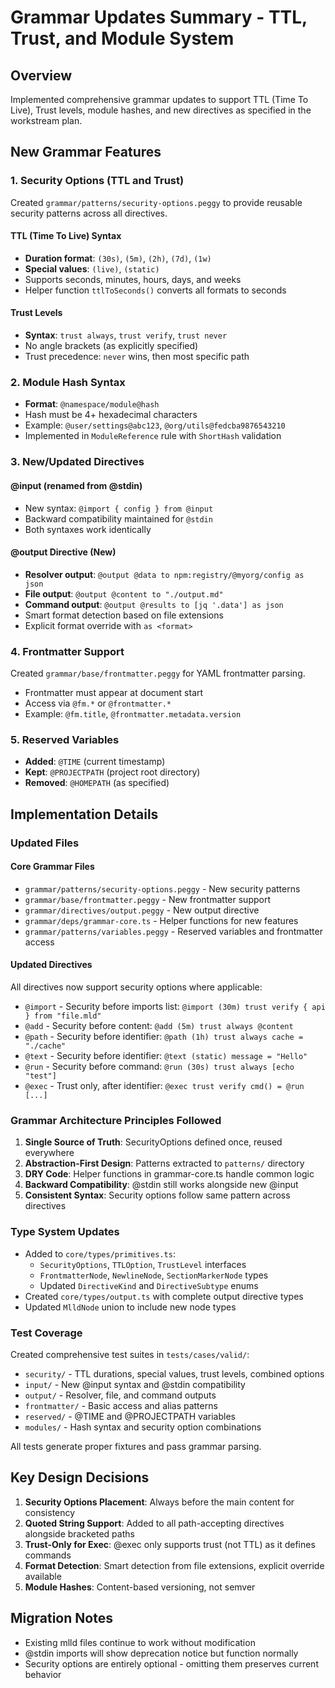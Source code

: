 # Grammar Updates Summary - TTL, Trust, and Module System

## Overview
Implemented comprehensive grammar updates to support TTL (Time To Live), Trust levels, module hashes, and new directives as specified in the workstream plan.

## New Grammar Features

### 1. Security Options (TTL and Trust)
Created `grammar/patterns/security-options.peggy` to provide reusable security patterns across all directives.

#### TTL (Time To Live) Syntax
- **Duration format**: `(30s)`, `(5m)`, `(2h)`, `(7d)`, `(1w)`
- **Special values**: `(live)`, `(static)`
- Supports seconds, minutes, hours, days, and weeks
- Helper function `ttlToSeconds()` converts all formats to seconds

#### Trust Levels
- **Syntax**: `trust always`, `trust verify`, `trust never`
- No angle brackets (as explicitly specified)
- Trust precedence: `never` wins, then most specific path

### 2. Module Hash Syntax
- **Format**: `@namespace/module@hash`
- Hash must be 4+ hexadecimal characters
- Example: `@user/settings@abc123`, `@org/utils@fedcba9876543210`
- Implemented in `ModuleReference` rule with `ShortHash` validation

### 3. New/Updated Directives

#### @input (renamed from @stdin)
- New syntax: `@import { config } from @input`
- Backward compatibility maintained for `@stdin`
- Both syntaxes work identically

#### @output Directive (New)
- **Resolver output**: `@output @data to npm:registry/@myorg/config as json`
- **File output**: `@output @content to "./output.md"`
- **Command output**: `@output @results to [jq '.data'] as json`
- Smart format detection based on file extensions
- Explicit format override with `as <format>`

### 4. Frontmatter Support
Created `grammar/base/frontmatter.peggy` for YAML frontmatter parsing.
- Frontmatter must appear at document start
- Access via `@fm.*` or `@frontmatter.*`
- Example: `@fm.title`, `@frontmatter.metadata.version`

### 5. Reserved Variables
- **Added**: `@TIME` (current timestamp)
- **Kept**: `@PROJECTPATH` (project root directory)
- **Removed**: `@HOMEPATH` (as specified)

## Implementation Details

### Updated Files

#### Core Grammar Files
- `grammar/patterns/security-options.peggy` - New security patterns
- `grammar/base/frontmatter.peggy` - New frontmatter support
- `grammar/directives/output.peggy` - New output directive
- `grammar/deps/grammar-core.ts` - Helper functions for new features
- `grammar/patterns/variables.peggy` - Reserved variables and frontmatter access

#### Updated Directives
All directives now support security options where applicable:
- `@import` - Security before imports list: `@import (30m) trust verify { api } from "file.mld"`
- `@add` - Security before content: `@add (5m) trust always @content`
- `@path` - Security before identifier: `@path (1h) trust always cache = "./cache"`
- `@text` - Security before identifier: `@text (static) message = "Hello"`
- `@run` - Security before command: `@run (30s) trust always [echo "test"]`
- `@exec` - Trust only, after identifier: `@exec trust verify cmd() = @run [...]`

### Grammar Architecture Principles Followed
1. **Single Source of Truth**: SecurityOptions defined once, reused everywhere
2. **Abstraction-First Design**: Patterns extracted to `patterns/` directory
3. **DRY Code**: Helper functions in grammar-core.ts handle common logic
4. **Backward Compatibility**: @stdin still works alongside new @input
5. **Consistent Syntax**: Security options follow same pattern across directives

### Type System Updates
- Added to `core/types/primitives.ts`:
  - `SecurityOptions`, `TTLOption`, `TrustLevel` interfaces
  - `FrontmatterNode`, `NewlineNode`, `SectionMarkerNode` types
  - Updated `DirectiveKind` and `DirectiveSubtype` enums
- Created `core/types/output.ts` with complete output directive types
- Updated `MlldNode` union to include new node types

### Test Coverage
Created comprehensive test suites in `tests/cases/valid/`:
- `security/` - TTL durations, special values, trust levels, combined options
- `input/` - New @input syntax and @stdin compatibility
- `output/` - Resolver, file, and command outputs
- `frontmatter/` - Basic access and alias patterns
- `reserved/` - @TIME and @PROJECTPATH variables
- `modules/` - Hash syntax and security option combinations

All tests generate proper fixtures and pass grammar parsing.

## Key Design Decisions

1. **Security Options Placement**: Always before the main content for consistency
2. **Quoted String Support**: Added to all path-accepting directives alongside bracketed paths
3. **Trust-Only for Exec**: @exec only supports trust (not TTL) as it defines commands
4. **Format Detection**: Smart detection from file extensions, explicit override available
5. **Module Hashes**: Content-based versioning, not semver

## Migration Notes
- Existing mlld files continue to work without modification
- @stdin imports will show deprecation notice but function normally
- Security options are entirely optional - omitting them preserves current behavior